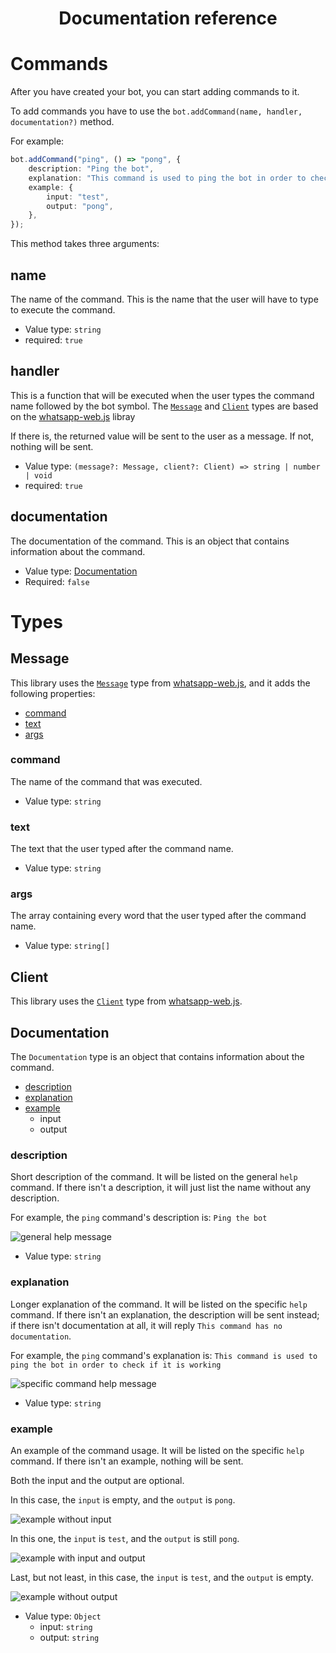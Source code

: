 <h1 align="center">Documentation reference</h1>

# Commands

After you have created your bot, you can start adding commands to it.

To add commands you have to use the `bot.addCommand(name, handler, documentation?)` method.

For example:
```ts
bot.addCommand("ping", () => "pong", {
    description: "Ping the bot",
    explanation: "This command is used to ping the bot in order to check if it is working",
    example: {
        input: "test",
        output: "pong",
    },
});
```

This method takes three arguments:

## name

The name of the command. This is the name that the user will have to type to execute the command.

- Value type: `string`
- required: `true`

## handler

This is a function that will be executed when the user types the command name followed by the bot symbol.
The [`Message`](#message) and [`Client`](#client) types are based on the [whatsapp-web.js](https://wwebjs.dev) libray

If there is, the returned value will be sent to the user as a message. If not, nothing will be sent.

- Value type: `(message?: Message, client?: Client) => string | number | void`
- required: `true`

## documentation

The documentation of the command. This is an object that contains information about the command.

- Value type: [Documentation](#documentation)
- Required: `false`

# Types

## Message

This library uses the [`Message`](https://docs.wwebjs.dev/Message.html) type from [whatsapp-web.js](https://wwebjs.dev), and it adds the following properties:

- [command](#command)
- [text](#text)
- [args](#args)

### command

The name of the command that was executed.
- Value type: `string`

### text

The text that the user typed after the command name.
- Value type: `string`

### args

The array containing every word that the user typed after the command name.
- Value type: `string[]`

## Client

This library uses the [`Client`](https://docs.wwebjs.dev/Client.html) type from [whatsapp-web.js](https://wwebjs.dev).

## Documentation

The `Documentation` type is an object that contains information about the command.

- [description](#description)
- [explanation](#explanation)
- [example](#example)
  - input
  - output

### description

Short description of the command. It will be listed on the general `help` command. If there isn't a description, it will just list the name without any description.

For example, the `ping` command's description is: `Ping the bot`

![general help message](https://user-images.githubusercontent.com/64804554/183616403-68b5d012-5f63-4a21-93a3-d04567ca7c7f.png)

- Value type: `string`

### explanation

Longer explanation of the command. It will be listed on the specific `help` command. If there isn't an explanation, the description will be sent instead; if there isn't documentation at all, it will reply `This command has no documentation`.

For example, the `ping` command's explanation is: `This command is used to ping the bot in order to check if it is working`

![specific command help message](https://user-images.githubusercontent.com/64804554/183637354-8bf79b27-2354-42aa-ba77-64bf350a54e5.png)

- Value type: `string`

### example

An example of the command usage. It will be listed on the specific `help` command. If there isn't an example, nothing will be sent.

Both the input and the output are optional.

In this case, the `input` is empty, and the `output` is `pong`.

![example without input](https://user-images.githubusercontent.com/64804554/183637354-8bf79b27-2354-42aa-ba77-64bf350a54e5.png)

In this one, the `input` is `test`, and the `output` is still `pong`.

![example with input and output](https://user-images.githubusercontent.com/64804554/183638122-fb4257ce-f1db-483e-918c-5b1851ce3328.png)

Last, but not least, in this case, the `input` is `test`, and the `output` is empty.

![example without output](https://user-images.githubusercontent.com/64804554/183638487-eaba33c6-9b21-4e31-8cb4-ce47daaad80c.png)


- Value type: `Object`
  - input: `string`
  - output: `string`
